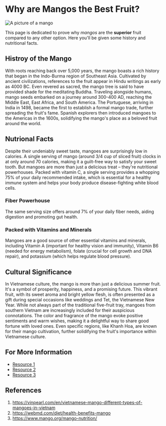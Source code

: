 # Why are Mangos the Best Fruit?
![A picture of a mango](https://www.google.com/imgres?q=mangos&imgurl=https%3A%2F%2Fdraxe.com%2Fwp-content%2Fuploads%2F2019%2F04%2FDrAxeMangoNutritionFB.jpg&imgrefurl=https%3A%2F%2Fdraxe.com%2Fnutrition%2Fmango-nutrition%2F&docid=IKI51-gM1WslEM&tbnid=tuV2tddyqQm_KM&vet=12ahUKEwin_tSE0-2GAxVGJzQIHf7jDdYQM3oECDIQAA..i&w=1200&h=630&hcb=2&ved=2ahUKEwin_tSE0-2GAxVGJzQIHf7jDdYQM3oECDIQAA)

This page is dedicated to prove why *mangos* are the **superior** fruit compared to any other option. Here you'll be given some history and nutritional facts.


## Histroy of the Mango
With roots reaching back over 5,000 years, the mango boasts a rich history that began in the Indo-Burma region of Southeast Asia.  Cultivated by ancient civilizations, references to the fruit appear in Hindu writings as early as 4000 BC. Even revered as sacred, the mango tree is said to have provided shade for the meditating Buddha.  Traveling alongside humans, mango seeds embarked on a journey around 300-400 AD, reaching the Middle East, East Africa, and South America.  The Portuguese, arriving in India in 1498, became the first to establish a formal mango trade, further spreading the fruit's fame.  Spanish explorers then introduced mangoes to the Americas in the 1600s, solidifying the mango's place as a beloved fruit around the world.

## Nutrional Facts
Despite their undeniably sweet taste, mangoes are surprisingly low in calories. A single serving of mango (around 3/4 cup of sliced fruit) clocks in at only around 70 calories, making it a guilt-free way to satisfy your sweet tooth. But mangoes are more than just a delicious treat – they're nutritional powerhouses. Packed with vitamin C, a single serving provides a whopping 75% of your daily recommended intake, which is essential for a healthy immune system and helps your body produce disease-fighting white blood cells.
### Fiber Powerhouse
The same serving size offers around 7% of your daily fiber needs, aiding digestion and promoting gut health.
### Packed with Vitamins and Minerals
Mangoes are a good source of other essential vitamins and minerals, including Vitamin A (important for healthy vision and immunity), Vitamin B6 (needed for energy metabolism), folate (crucial for cell growth and DNA repair), and potassium (which helps regulate blood pressure).

## Cultural Significance
In Vietnamese culture, the mango is more than just a delicious summer fruit. It's a symbol of prosperity, happiness, and a promising future. This vibrant fruit, with its sweet aroma and bright yellow flesh, is often presented as a gift during special occasions like weddings and Tet, the Vietnamese New Year.  While not always part of the traditional five-fruit tray, mangoes from southern Vietnam are increasingly included for their auspicious connotations.  The color and fragrance of the mango evoke positive sentiments and warm wishes, making it a delightful way to share good fortune with loved ones.  Even specific regions, like Khanh Hoa, are known for their mango cultivation, further solidifying the fruit's importance within Vietnamese culture.

## For More Information
- [Resource 1](https://www.healthline.com/nutrition/mango)
- [Resource 2](https://www.heart.org/en/news/2021/06/02/is-mango-the-luscious-superhero-of-fruit)
- [Resource 3](https://www.bbcgoodfood.com/howto/guide/health-benefits-mango)

## References
1. https://vinpearl.com/en/vietnamese-mango-different-types-of-mangoes-in-vietnam
2. https://webmd.com/diet/health-benefits-mango
3. https://www.mango.org/mango-nutrition/